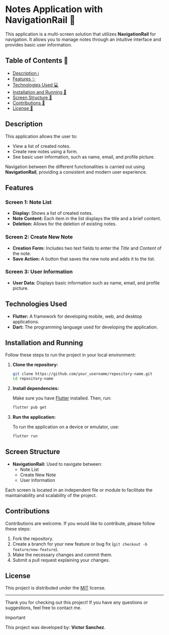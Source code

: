 
# Notes Application with NavigationRail 📝

This application is a multi-screen solution that utilizes **NavigationRail** for navigation. It allows you to manage notes through an intuitive interface and provides basic user information.

## Table of Contents 📑

- [Description ℹ️](#description)
- [Features ✨](#features)
- [Technologies Used 💻](#technologies-used)
- [Installation and Running 🚀](#installation-and-running)
- [Screen Structure 📱](#screen-structure)
- [Contributions 🤝](#contributions)
- [License 📄](#license)

## Description

This application allows the user to:

- View a list of created notes.
- Create new notes using a form.
- See basic user information, such as name, email, and profile picture.

Navigation between the different functionalities is carried out using **NavigationRail**, providing a consistent and modern user experience.

## Features

### Screen 1: Note List
- **Display:** Shows a list of created notes.
- **Note Content:** Each item in the list displays the title and a brief content.
- **Deletion:** Allows for the deletion of existing notes.

### Screen 2: Create New Note
- **Creation Form:** Includes two text fields to enter the *Title* and *Content* of the note.
- **Save Action:** A button that saves the new note and adds it to the list.

### Screen 3: User Information
- **User Data:** Displays basic information such as name, email, and profile picture.

## Technologies Used 

- **Flutter:** A framework for developing mobile, web, and desktop applications.
- **Dart:** The programming language used for developing the application.

## Installation and Running

Follow these steps to run the project in your local environment:

1. **Clone the repository:**

   ```bash
   git clone https://github.com/your_username/repository-name.git
   cd repository-name
   ```

2. **Install dependencies:**

   Make sure you have [Flutter](https://flutter.dev/) installed. Then, run:

   ```bash
   flutter pub get
   ```

3. **Run the application:**

   To run the application on a device or emulator, use:

   ```bash
   flutter run
   ```

## Screen Structure 

- **NavigationRail:** Used to navigate between:
  - Note List
  - Create New Note
  - User Information

Each screen is located in an independent file or module to facilitate the maintainability and scalability of the project.

## Contributions

Contributions are welcome. If you would like to contribute, please follow these steps:

1. Fork the repository.
2. Create a branch for your new feature or bug fix (`git checkout -b feature/new-feature`).
3. Make the necessary changes and commit them.
4. Submit a pull request explaining your changes.

## License

This project is distributed under the [MIT](LICENSE) license.

---

Thank you for checking out this project! If you have any questions or suggestions, feel free to contact me.

> [!IMPORTANT]
This project was developed by: **Victor Sanchez**.
